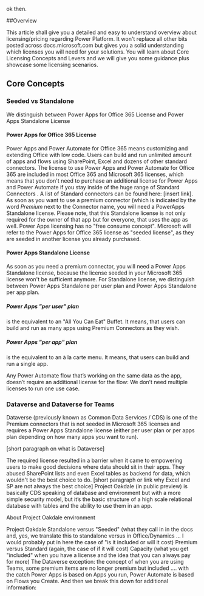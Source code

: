 ok then. 

##Overview

This article shall give you a detailed and easy to understand overview about licensing/pricing regarding Power Platform. It won't replace all other bits posted across docs.microsoft.com but gives you a solid understanding which licenses you will need for your solutions. You will learn about Core Licensing Concepts and Levers and we will give you some guidance plus showcase some licensing scenarios. 

## Core Concepts

### Seeded vs Standalone

We distinguish between Power Apps for Office 365 License  and Power Apps Standalone License

#### Power Apps for Office 365 License
Power Apps and Power Automate for Office 365 means customizing and extending Office with low code. Users can build and run unlimited amount of apps and flows using SharePoint, Excel and dozens of other standard connectors. The license to use Power Apps and Power Automate for Office 365 are included in most Office 365 and Microsoft 365 licenses, which means that you don't need to purchase an additional license for Power Apps and Power Automate if you stay inside of the huge range of Standard Connectors . A list of Standard connectors can be found here: [insert link]. As soon as you want to use a premium connector (which is indicated by the word _Premium_ next to the Connector name, you will need a PowerApps Standalone license. Please note, that this Standalone license is not only required for the owner of that app but for everyone, that uses the app as well. Power Apps licensing has no "free consume concept". Microsoft will refer to the Power Apps for Office 365 license as "seeded license", as they are seeded in another license you already purchased. 

#### Power Apps Standalone License

As soon as you need a premium connector, you will need a Power Apps Standalone license, because the license seeded in your Microsoft 365 license won't be sufficient anymore. For Standalone license, we distinguish between Power Apps Standalone per user plan and Power Apps Standalone per app plan. 

##### Power Apps "per user" plan 

is the equivalent to an "All You Can Eat" Buffet. It means, that users can build and run as many apps using Premium Connectors as they wish. 

##### Power Apps "per app" plan

is the equivalent to an à la carte menu. It means, that users can build and run a single app.

Any Power Automate flow that’s working on the same data as the app, doesn’t require an additional license for the flow: We don’t need multiple licenses to run one use case.

### Dataverse and Dataverse for Teams

Dataverse (previously known as Common Data Services / CDS) is one of the Premium connectors that is not seeded in Microsoft 365 licenses and requires a Power Apps Standalone license (either per user plan or per apps plan depending on how many apps you want to run). 

[short paragraph on what is Dataverse] 

The required license resulted in a barrier when it came to empowering users to make good decisions where data should sit in their apps. They abused SharePoint lists and even Excel tables as backend for data, which wouldn't be the best choice to do. [short paragraph or link why Excel and SP are not always the best choice] Project Oakdale (in public preview) is basically CDS speaking of database and environment but with a more simple security model, but it’s the basic structure of a high scale relational database with tables and the ability to use them in an app.

About Project Oakdale environment

Project Oakdale
Standalone versus "Seeded" (what they call in in the docs and, yes, we translate this to standalone versus in Office/Dynamics ... I would probably put in here the case of "is it included or will it cost)
Premium versus Standard (again, the case of if it will cost)
Capacity (what you get "included" when you have a license and the idea that you can always pay for more)
The Dataverse exception: the concept of when you are using Teams, some premium items are no longer premium but included .... with the catch
Power Apps is based on Apps you run, Power Automate is based on Flows you Create.
And then we break this down for additional information:







